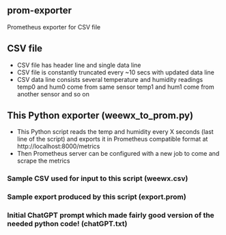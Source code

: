 ## prom-exporter

Prometheus exporter for CSV file

## CSV file

- CSV file has header line and single data line 
- CSV file is constantly truncated every ~10 secs with updated data line
- CSV data line consists several temperature and humidity readings 
temp0 and hum0 come from same sensor
temp1 and hum1 come from another sensor and so on

## This Python exporter (weewx_to_prom.py)

- This Python script reads the temp and humidity every X seconds (last line of the script) and exports it in Prometheus compatible format at http://localhost:8000/metrics
- Then Prometheus server can be configured with a new job to come and scrape the metrics

### Sample CSV used for input to this script (weewx.csv)
### Sample export produced by this script (export.prom)
### Initial ChatGPT prompt which made fairly good version of the needed python code! (chatGPT.txt)